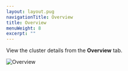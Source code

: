 ```yaml
---
layout: layout.pug
navigationTitle: Overview
title: Overview
menuWeight: 8
excerpt: ""
---
```

View the cluster details from the **Overview** tab.

![Overview](/1.10/img/overview-ee.png)
